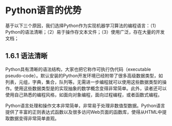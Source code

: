 # Python语言的优势

基于以下三个原因，我们选择Python作为实现机器学习算法的编程语言：（1）Python的语法清晰；（2）易于操作存文本文件；（3）使用广泛，存在大量的开发文档；

## 1.6.1 语法清晰

Python具有清晰的语法结构，大家也把它称作可执行伪代码（executable pseudo-code）。默认安装的Python开发环境已经附带了很多高级数据类型，如列表，元组，字典，集合，队列等。无需进一步编程就可以使用这些数据类型的操作。使用这些数据类型是的实现抽象的数学概念变得非常简单。此外，读者还可以使用自己熟悉的编程风格，如面向对象编程，面向过程编程，或者函数式编程。

Python语言处理和操作文本非常简单，非常易于处理非数值型数据。Python语言提供了丰富的正则表达式函数以及很多访问Web页面的函数库，使得从HTML中提取数据变得非常简单直观。



